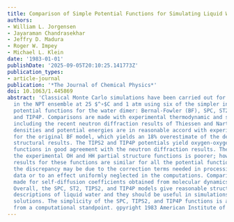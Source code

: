 ```yaml
---
title: Comparison of Simple Potential Functions for Simulating Liquid Water
authors:
- William L. Jorgensen
- Jayaraman Chandrasekhar
- Jeffry D. Madura
- Roger W. Impey
- Michael L. Klein
date: '1983-01-01'
publishDate: '2025-09-05T20:10:25.141773Z'
publication_types:
- article-journal
publication: '*The Journal of Chemical Physics*'
doi: 10.1063/1.445869
abstract: 'Classical Monte Carlo simulations have been carried out for liquid water
  in the NPT ensemble at 25 $^∘$C and 1 atm using six of the simpler intermolecular
  potential functions for the water dimer: Bernal-Fowler (BF), SPC, ST2, TIPS2, TIP3P,
  and TIP4P. Comparisons are made with experimental thermodynamic and structural data
  including the recent neutron diffraction results of Thiessen and Narten. The computed
  densities and potential energies are in reasonable accord with experiment except
  for the original BF model, which yields an 18% overestimate of the density and poor
  structural results. The TIPS2 and TIP4P potentials yield oxygen-oxygen partial structure
  functions in good agreement with the neutron diffraction results. The accord with
  the experimental OH and HH partial structure functions is poorer; however, the computed
  results for these functions are similar for all the potential functions. Consequently,
  the discrepancy may be due to the correction terms needed in processing the neutron
  data or to an effect uniformly neglected in the computations. Comparisons are also
  made for self-diffusion coefficients obtained from molecular dynamics simulations.
  Overall, the SPC, ST2, TIPS2, and TIP4P models give reasonable structural and thermodynamic
  descriptions of liquid water and they should be useful in simulations of aqueous
  solutions. The simplicity of the SPC, TIPS2, and TIP4P functions is also attractive
  from a computational standpoint. o̧pyright 1983 American Institute of Physics.'
---
```

